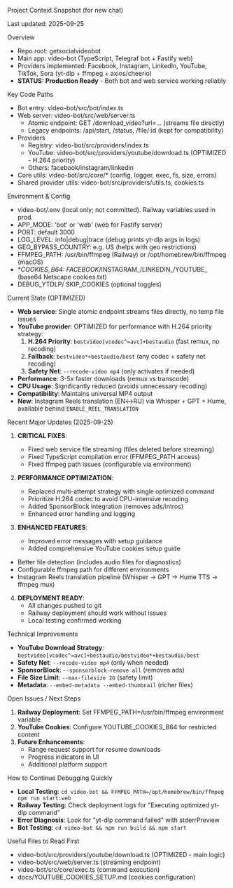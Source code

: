 Project Context Snapshot (for new chat)

Last updated: 2025-09-25

Overview
- Repo root: getsocialvideobot
- Main app: video-bot (TypeScript, Telegraf bot + Fastify web)
- Providers implemented: Facebook, Instagram, LinkedIn, YouTube, TikTok, Sora (yt-dlp + ffmpeg + axios/cheerio)
- **STATUS: Production Ready** - Both bot and web service working reliably

Key Code Paths
- Bot entry: video-bot/src/bot/index.ts
- Web server: video-bot/src/web/server.ts
  - Atomic endpoint: GET /download_video?url=... (streams file directly)
  - Legacy endpoints: /api/start, /status, /file/:id (kept for compatibility)
- Providers
  - Registry: video-bot/src/providers/index.ts
  - YouTube: video-bot/src/providers/youtube/download.ts (OPTIMIZED - H.264 priority)
  - Others: facebook/instagram/linkedin
- Core utils: video-bot/src/core/* (config, logger, exec, fs, size, errors)
- Shared provider utils: video-bot/src/providers/utils.ts, cookies.ts

Environment & Config
- video-bot/.env (local only; not committed). Railway variables used in prod.
- APP_MODE: 'bot' or 'web' (web for Fastify server)
- PORT: default 3000
- LOG_LEVEL: info|debug|trace (debug prints yt-dlp args in logs)
- GEO_BYPASS_COUNTRY: e.g. US (helps with geo restrictions)
- FFMPEG_PATH: /usr/bin/ffmpeg (Railway) or /opt/homebrew/bin/ffmpeg (macOS)
- *_COOKIES_B64: FACEBOOK_/INSTAGRAM_/LINKEDIN_/YOUTUBE_ (base64 Netscape cookies.txt)
- DEBUG_YTDLP/ SKIP_COOKIES (optional toggles)

Current State (OPTIMIZED)
- **Web service**: Single atomic endpoint streams files directly, no temp file issues
- **YouTube provider**: OPTIMIZED for performance with H.264 priority strategy:
  1) **H.264 Priority**: `bestvideo[vcodec^=avc]+bestaudio` (fast remux, no recoding)
  2) **Fallback**: `bestvideo*+bestaudio/best` (any codec + safety net recoding)
  3) **Safety Net**: `--recode-video mp4` (only activates if needed)
- **Performance**: 3-5x faster downloads (remux vs transcode)
- **CPU Usage**: Significantly reduced (avoids unnecessary recoding)
- **Compatibility**: Maintains universal MP4 output
- **New**: Instagram Reels translation (EN↔RU) via Whisper + GPT + Hume, available behind `ENABLE_REEL_TRANSLATION`

Recent Major Updates (2025-09-25)
1) **CRITICAL FIXES**:
   - Fixed web service file streaming (files deleted before streaming)
   - Fixed TypeScript compilation error (FFMPEG_PATH access)
   - Fixed ffmpeg path issues (configurable via environment)

2) **PERFORMANCE OPTIMIZATION**:
   - Replaced multi-attempt strategy with single optimized command
   - Prioritize H.264 codec to avoid CPU-intensive recoding
   - Added SponsorBlock integration (removes ads/intros)
   - Enhanced error handling and logging

3) **ENHANCED FEATURES**:
   - Improved error messages with setup guidance
   - Added comprehensive YouTube cookies setup guide
 - Better file detection (includes audio files for diagnostics)
  - Configurable ffmpeg path for different environments
  - Instagram Reels translation pipeline (Whisper -> GPT -> Hume TTS -> ffmpeg mux)

4) **DEPLOYMENT READY**:
   - All changes pushed to git
   - Railway deployment should work without issues
   - Local testing confirmed working

Technical Improvements
- **YouTube Download Strategy**: `bestvideo[vcodec^=avc]+bestaudio/bestvideo*+bestaudio/best`
- **Safety Net**: `--recode-video mp4` (only when needed)
- **SponsorBlock**: `--sponsorblock-remove all` (removes ads)
- **File Size Limit**: `--max-filesize 2G` (safety limit)
- **Metadata**: `--embed-metadata --embed-thumbnail` (richer files)

Open Issues / Next Steps
1) **Railway Deployment**: Set FFMPEG_PATH=/usr/bin/ffmpeg environment variable
2) **YouTube Cookies**: Configure YOUTUBE_COOKIES_B64 for restricted content
3) **Future Enhancements**:
   - Range request support for resume downloads
   - Progress indicators in UI
   - Additional platform support

How to Continue Debugging Quickly
- **Local Testing**: `cd video-bot && FFMPEG_PATH=/opt/homebrew/bin/ffmpeg npm run start:web`
- **Railway Testing**: Check deployment logs for "Executing optimized yt-dlp command"
- **Error Diagnosis**: Look for "yt-dlp command failed" with stderrPreview
- **Bot Testing**: `cd video-bot && npm run build && npm start`

Useful Files to Read First
- video-bot/src/providers/youtube/download.ts (OPTIMIZED - main logic)
- video-bot/src/web/server.ts (streaming endpoint)
- video-bot/src/core/exec.ts (command execution)
- docs/YOUTUBE_COOKIES_SETUP.md (cookies configuration)
